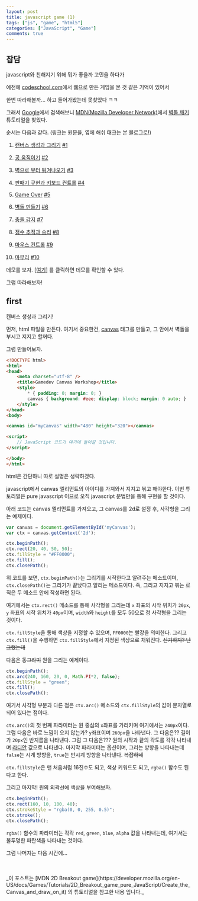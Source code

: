 ```yaml
---
layout: post
title: javascript game (1)
tags: ["js", "game", "html5"]
categories: ["JavaScript", "Game"]
comments: true
---
```


## 잡담

javascript와 친해지기 위해 뭐가 좋을까 고민을 하다가

예전에 [codeschool.com](https://www.codeschool.com/)에서 웹으로 만든 게임을 본 것 같은 기억이 있어서

한번 따라해볼까... 하고 들어가봤는데 못찾았다 ㅋㅋ

그래서 [Google](http://www.google.com)에서 검색해보니 [MDN(Mozilla Developer Network)](https://developer.mozilla.org)에서 [벽돌 깨기](https://developer.mozilla.org/ko/docs/Games/Tutorials/%EC%88%9C%EC%88%98%ED%95%9C_%EC%9E%90%EB%B0%94%EC%8A%A4%ED%81%AC%EB%A6%BD%ED%8A%B8%EB%A5%BC_%EC%9D%B4%EC%9A%A9%ED%95%9C_2D_%EB%B2%BD%EB%8F%8C%EA%B9%A8%EA%B8%B0_%EA%B2%8C%EC%9E%84) 튜토리얼을 찾았다.


순서는 다음과 같다. (링크는 원문을, 옆에 해쉬 태크는 본 블로그로!)

1. [캔버스 생성과 그리기](https://developer.mozilla.org/en-US/docs/Games/Tutorials/2D_Breakout_game_pure_JavaScript/Create_the_Canvas_and_draw_on_it) [#1](#first)

2. [공 움직이기](https://developer.mozilla.org/en-US/docs/Games/Workflows/2D_Breakout_game_pure_JavaScript/Move_the_ball) [#2](/2017/04/18/js-game-02/)

3. [벽으로 부터 튕겨나오기](https://developer.mozilla.org/en-US/docs/Games/Workflows/2D_Breakout_game_pure_JavaScript/Bounce_off_the_walls) [#3](/2017/04/19/js-game-03/)

4. [판때기 구현과 키보드 컨트롤](https://developer.mozilla.org/en-US/docs/Games/Workflows/2D_Breakout_game_pure_JavaScript/Paddle_and_keyboard_controls) [#4](/2017/04/20/js-game-04/)

5. [Game Over](https://developer.mozilla.org/en-US/docs/Games/Workflows/2D_Breakout_game_pure_JavaScript/Game_over) [#5](/2017/04/21/js-game-05/)

6. [벽돌 만들기](https://developer.mozilla.org/en-US/docs/Games/Workflows/2D_Breakout_game_pure_JavaScript/Build_the_brick_field) [#6](/2017/04/24/js-game-06/)

7. [충돌 감지](https://developer.mozilla.org/en-US/docs/Games/Workflows/2D_Breakout_game_pure_JavaScript/Collision_detection) [#7](#seventh)

8. [점수 추적과 승리](https://developer.mozilla.org/en-US/docs/Games/Workflows/2D_Breakout_game_pure_JavaScript/Track_the_score_and_win) [#8](#eighth)

9. [마우스 컨트롤](https://developer.mozilla.org/en-US/docs/Games/Workflows/2D_Breakout_game_pure_JavaScript/Mouse_controls) [#9](#ninth)

10. [마무리](https://developer.mozilla.org/en-US/docs/Games/Workflows/2D_Breakout_game_pure_JavaScript/Finishing_up) [#10](#tenth)


데모를 보자. [\[여기\]](https://seunghun-kim.github.io/Block-Breaker/) 를 클릭하면 데모를 확인할 수 있다.

그럼 따라해보자!



## first

캔버스 생성과 그리기!

먼저, html 파일을 만든다. 여기서 중요한건, [canvas](https://developer.mozilla.org/ko/docs/Web/HTML/Canvas/Tutorial) 태그를 만들고, 그 안에서 벽돌을 부시고 지지고 할꺼다.

그럼 만들어보자.

```html
<!DOCTYPE html>
<html>
<head>
    <meta charset="utf-8" />
    <title>Gamedev Canvas Workshop</title>
    <style>
    	* { padding: 0; margin: 0; }
    	canvas { background: #eee; display: block; margin: 0 auto; }
    </style>
</head>
<body>

<canvas id="myCanvas" width="480" height="320"></canvas>

<script>
	// JavaScript 코드가 여기에 들어갈 것입니다.
</script>

</body>
</html>

```

html은 간단하니 따로 설명은 생략하겠다.

javascript에서 canvas 엘리먼트의 아이디를 가져와서 지지고 볶고 해야한다. 이번 튜토리얼은 pure javascript 이므로 오직 javascript 문법만을 통해 구현을 할 것이다.

아래 코드는 canvas 엘리먼트를 가져오고, 그 canvas를 2d로 설정 후, 사각형을 그리는 예제이다.

```javascript
var canvas = document.getElementById('myCanvas');
var ctx = canvas.getContext('2d');

ctx.beginPath();
ctx.rect(20, 40, 50, 50);
ctx.fillStyle = "#FF0000";
ctx.fill();
ctx.closePath();
```

위 코드를 보면, `ctx.beginPath()`는 그리기를 시작한다고 알려주는 메소드이며, `ctx.closePath()`는 그리기가 끝났다고 알리는 메소드이다. 즉, 그리고 지지고 볶는 로직은 두 메소드 안에 작성하면 된다.

여기에서는 `ctx.rect()` 메소드를 통해 사각형을 그리는데 `x` 좌표의 시작 위치가 `20px`, `y` 좌표의 시작 위치가 `40px`이며, `width`와 `height`를 모두 50으로 정 사각형을 그리는 것이다.

`ctx.fillStyle`을 통해 색상을 지정할 수 있으며, `FF0000`는 빨강을 의미한다. 그리고 `ctx.fill()`을 수행하면 `ctx.fillStyle`에서 지정된 색상으로 채워진다. ~~신기하지? 난 그랬는데~~

다음은 ~~동그라미~~ 원을 그리는 예제이다.

```javascript
ctx.beginPath();
ctx.arc(240, 160, 20, 0, Math.PI*2, false);
ctx.fillStyle = "green";
ctx.fill();
ctx.closePath();
```

여기서 사각형 부분과 다른 점은 `ctx.arc()` 메소드와 `ctx.fillStyle`의 값이 문자열로 되어 있다는 점이다.

`ctx.arc()`의 첫 번째 파라미터는 원 중심의 `x`좌표를 가리키며 여기에서는 `240px`이다. 그럼 다음은 바로 느낌이 오지 않는가? `y`좌표이며 `260px`을 나타낸다. 그 다음은?? 길이가 `20px`인 반지름을 나타낸다. 그럼 그 다음은??? 원의 시작과 끝의 각도를 각각 나타내며 [라디안](https://namu.wiki/w/%EB%9D%BC%EB%94%94%EC%95%88) 값으로 나타낸다. 마지막 파라미터는 옵션이며, 그리는 방향을 나타내는데 `false`는 시계 방향을, `true`는 반시계 방향을 나타낸다. ~~복잡하네~~

`ctx.fillStyle`은 맨 처음처럼 16진수도 되고, 색상 키워드도 되고, `rgba()` 함수도 된다고 한다.

그리고 마지막! 원의 외곽선에 색상을 부여해보자.

```javascript
ctx.beginPath();
ctx.rect(160, 10, 100, 40);
ctx.strokeStyle = "rgba(0, 0, 255, 0.5)";
ctx.stroke();
ctx.closePath();
```

`rgba()` 함수의 파라미터는 각각 `red`, `green`, `blue`, `alpha` 값을 나타내는데, 여기서는 불투명한 파란색을 나타내는 것이다.

그럼 나머지는 다음 시간에...

<br/>
<br/>
_이 포스트는 [MDN 2D Breakout game](https://developer.mozilla.org/en-US/docs/Games/Tutorials/2D_Breakout_game_pure_JavaScript/Create_the_Canvas_and_draw_on_it) 의 튜토리얼을 참고한 내용 입니다._
